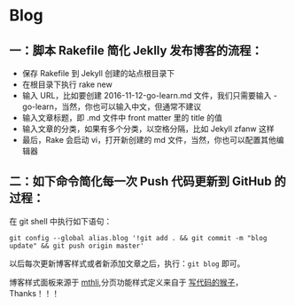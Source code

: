 # Blog

## 一：脚本 Rakefile 简化 Jeklly 发布博客的流程：

* 保存 Rakefile 到 Jekyll 创建的站点根目录下
* 在根目录下执行 rake new 
* 输入 URL，比如要创建 2016-11-12-go-learn.md 文件，我们只需要输入 -go-learn，当然，你也可以输入中文，但通常不建议
* 输入文章标题，即 .md 文件中 front matter 里的 title 的值
* 输入文章的分类，如果有多个分类，以空格分隔，比如 Jekyll zfanw 这样
* 最后，Rake 会启动 vi，打开新创建的 md 文件，当然，你也可以配置其他编辑器

## 二：如下命令简化每一次 Push 代码更新到 GitHub 的过程：

在 git shell 中执行如下语句：

``` shell
git config --global alias.blog '!git add . && git commit -m "blog update" && git push origin master'
```

以后每次更新博客样式或者新添加文章之后，执行：`git blog` 即可。

博客样式面板来源于 [mthli](https://github.com/mthli/mthli.github.io),分页功能样式定义来自于 [写代码的猴子](http://jaeger.itscoder.com/)，Thanks！！！